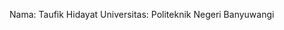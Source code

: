 Nama: Taufik Hidayat Universitas: Politeknik Negeri Banyuwangi

<!-- Log Commit -->

<!--
// Junmat
// Initial Project
// Persiapan template halaman, modifikasi navbar
// Memodifikasi konten footer
// Memodifikasi konten katalog Produk Figure
// Update konten Beranda

// Sabtu
// Mendesain Tabel dan membuat migration (05.40 - 06. 40)
// Menyiapkan templating halaman admin (08.20 - 10.00)
// Menyiapkan view crud admin untuk product & category (13.30 - 16.00)

// Minggu
// Menyiapkan view crud admin untuk product & category part 2 (6.50 - 07.30)
// Persiapan Validasi form untuk CRUD (09.00 - 11.00)
// Menjalankan fungsi crud Product (13.00 - 13.30)
// Menjalankan fungsi crud Category (13.30 - 14.10)
// Mendinamiskan Product pada Halaman Beranda (14.10 - 15.35)

// Senin
// Menyiapkan view untuk cart (07.07 - 08.45)
// Mempersiapkan CRUD Cart (13.00 - 16.20)

// Selasa
// Memperbaiki relasi tabel (06.30 - )
//


-->
